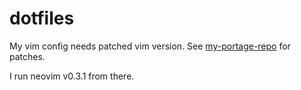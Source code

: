 # dotfiles

My vim config needs patched vim version.
See [my-portage-repo](https://github.com:alexander-n8hgeg5e/my-portage-repo) for patches.

I run neovim v0.3.1 from there.
